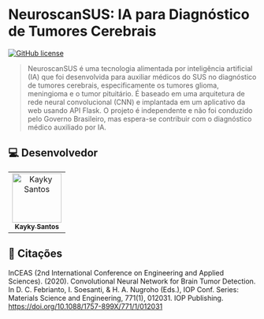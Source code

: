 # NeuroscanSUS: IA para Diagnóstico de Tumores Cerebrais

[![GitHub license](https://img.shields.io/badge/license-MIT-blue.svg)](https://github.com/diasKayky/Neuroscan-AI/blob/main/LICENSE)

> NeuroscanSUS é uma tecnologia alimentada por inteligência artificial (IA) que foi desenvolvida para auxiliar médicos do SUS no diagnóstico de tumores cerebrais, especificamente os tumores glioma, meningioma e o tumor pituitário. É baseado em uma arquitetura de rede neural convolucional (CNN) e implantada em um aplicativo da web usando API Flask. O projeto é independente e não foi conduzido pelo Governo Brasileiro, mas espera-se contribuir com o diagnóstico médico auxiliado por IA.


##  💻 Desenvolvedor

<table>
  <tr>
    <td align="center">
      <a href="https://www.linkedin.com/in/kayky-dias/">
        <img src="https://avatars.githubusercontent.com/u/75142111?v=4" width="100px;" alt="Kayky Santos"/><br>
        <sub>
          <b>Kayky Santos</b>
        </sub>
      </a>
    </td>
  </tr>
</table>

## 📜 Citações

InCEAS (2nd International Conference on Engineering and Applied Sciences). (2020). Convolutional Neural Network for Brain Tumor Detection. In D. C. Febrianto, I. Soesanti, & H. A. Nugroho (Eds.), IOP Conf. Series: Materials Science and Engineering, 771(1), 012031. IOP Publishing. https://doi.org/10.1088/1757-899X/771/1/012031
